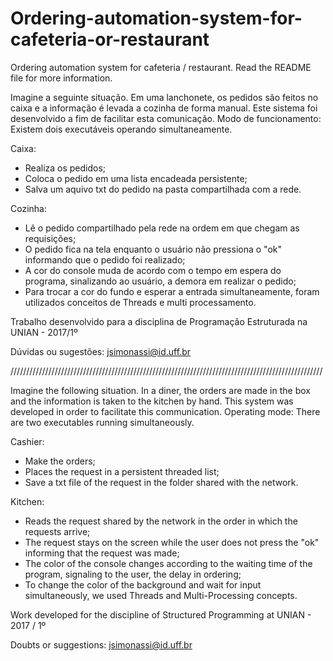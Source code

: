 # Ordering-automation-system-for-cafeteria-or-restaurant
Ordering automation system for cafeteria / restaurant. Read the README file for more information.

Imagine a seguinte situação. Em uma lanchonete, os pedidos são feitos no caixa e a informação é levada a cozinha de forma manual. Este sistema foi desenvolvido a fim de facilitar esta comunicação. Modo de funcionamento:
Existem dois executáveis operando simultaneamente.

Caixa:
- Realiza os pedidos;
- Coloca o pedido em uma lista encadeada persistente;
- Salva um aquivo txt do pedido na pasta compartilhada com a rede.

Cozinha:
- Lê o pedido compartilhado pela rede na ordem em que chegam as requisições;
- O pedido fica na tela enquanto o usuário não pressiona o "ok" informando que o pedido foi realizado;
- A cor do console muda de acordo com o tempo em espera do programa, sinalizando ao usuário, a demora em realizar o pedido;
- Para trocar a cor do fundo e esperar a entrada simultaneamente, foram utilizados conceitos de Threads e multi processamento.

Trabalho desenvolvido para a disciplina de Programação Estruturada na UNIAN - 2017/1º

Dúvidas ou sugestões: jsimonassi@id.uff.br


///////////////////////////////////////////////////////////////////////////////////////////////////


Imagine the following situation. In a diner, the orders are made in the box and the information is taken to the kitchen by hand. This system was developed in order to facilitate this communication. Operating mode:
There are two executables running simultaneously.

Cashier:
- Make the orders;
- Places the request in a persistent threaded list;
- Save a txt file of the request in the folder shared with the network.

Kitchen:
- Reads the request shared by the network in the order in which the requests arrive;
- The request stays on the screen while the user does not press the "ok" informing that the request was made;
- The color of the console changes according to the waiting time of the program, signaling to the user, the delay in ordering;
- To change the color of the background and wait for input simultaneously, we used Threads and Multi-Processing concepts.

Work developed for the discipline of Structured Programming at UNIAN - 2017 / 1º

Doubts or suggestions: jsimonassi@id.uff.br

